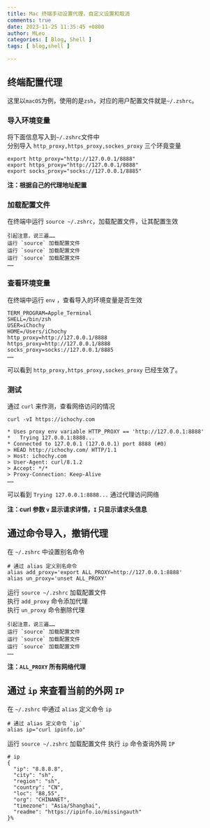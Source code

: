 ```yaml
---
title: Mac 终端手动设置代理，自定义设置和取消
comments: true
date: 2023-11-25 11:35:45 +0800
author: MLeo
categories: [ Blog, Shell ]
tags: [ blog,shell ]

---
```


## 终端配置代理
这里以`macOS`为例，使用的是`zsh`，对应的用户配置文件就是`~/.zshrc`。  
### 导入环境变量  
将下面信息写入到`~/.zshrc`文件中  
分别导入 `http_proxy,https_proxy,sockes_proxy` 三个环竟变量
```shell
export http_proxy="http://127.0.0.1/8888"
export https_proxy="http://127.0.0.1/8888"
export socks_proxy="socks://127.0.0.1/8885"
```
**注：根据自己的代理地址配置**

### 加载配置文件
在终端中运行 `source ~/.zshrc`，加载配置文件，让其配置生效  

```
引起注意，说三遍……
运行 `source` 加载配置文件  
运行 `source` 加载配置文件  
运行 `source` 加载配置文件  
……
```

### 查看环境变量
在终端中运行 `env` ，查看导入的环境变量是否生效 
```shell
TERM_PROGRAM=Apple_Terminal
SHELL=/bin/zsh
USER=iChochy
HOME=/Users/iChochy
http_proxy=http://127.0.0.1/8888
https_proxy=http://127.0.0.1/8888
socks_proxy=socks://127.0.0.1/8885
……
```
可以看到 `http_proxy,https_proxy,sockes_proxy` 已经生效了。

### 测试
通过 `curl` 来作测，查看网络访问的情况
```shell
curl -vI https://ichochy.com
```
```shell
* Uses proxy env variable HTTP_PROXY == 'http://127.0.0.1:8888'
*   Trying 127.0.0.1:8888...
* Connected to 127.0.0.1 (127.0.0.1) port 8888 (#0)
> HEAD http://ichochy.com/ HTTP/1.1
> Host: ichochy.com
> User-Agent: curl/8.1.2
> Accept: */*
> Proxy-Connection: Keep-Alive
……
```
可以看到 `Trying 127.0.0.1:8888...` 通过代理访问网络

**注：curl 参数 `v` 显示请求详情，`I` 只显示请求头信息**

## 通过命令导入，撤销代理
在 `~/.zshrc` 中设置别名命令
```shell
# 通过 alias 定义别名命令
alias add_proxy='export ALL_PROXY=http://127.0.0.1:8888'
alias un_proxy='unset ALL_PROXY'
```
运行 `source ~/.zshrc` 加载配置文件  
执行 `add_proxy` 命令添加代理  
执行 `un_proxy` 命令删除代理  

```
引起注意，说三遍……
运行 `source` 加载配置文件  
运行 `source` 加载配置文件  
运行 `source` 加载配置文件  
……
```
**注：`ALL_PROXY` 所有网络代理**

## 通过 `ip` 来查看当前的外网 `IP`
在 `~/.zshrc` 中通过 `alias` 定义命令 `ip`
```shell
# 通过 alias 定义命令 `ip`
alias ip="curl ipinfo.io"
```
运行 `source ~/.zshrc` 加载配置文件
执行 `ip` 命令查询外网 `IP`

```shell
# ip
{
  "ip": "8.8.8.8",
  "city": "sh",
  "region": "sh",
  "country": "CN",
  "loc": "88,55",
  "org": "CHINANET",
  "timezone": "Asia/Shanghai",
  "readme": "https://ipinfo.io/missingauth"
}% 
```


